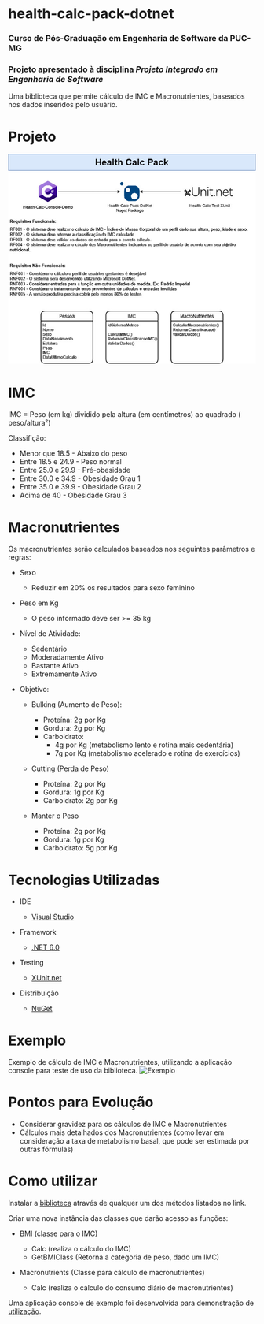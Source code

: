 # health-calc-pack-dotnet

### Curso de Pós-Graduação em Engenharia de Software da PUC-MG

### Projeto apresentado à disciplina _Projeto Integrado em Engenharia de Software_

Uma biblioteca que permite cálculo de IMC e Macronutrientes, baseados nos dados inseridos pelo usuário.

# Projeto

<img src='nutrition-calc-diagram.jpg' alt='Diagrama'>

# IMC

IMC = Peso (em kg) dividido pela altura (em centímetros) ao quadrado ( peso/altura²)

Classifição:

- Menor que 18.5 - Abaixo do peso
- Entre 18.5 e 24.9 - Peso normal
- Entre 25.0 e 29.9 - Pré-obesidade
- Entre 30.0 e 34.9 - Obesidade Grau 1
- Entre 35.0 e 39.9 - Obesidade Grau 2
- Acima de 40 - Obesidade Grau 3

# Macronutrientes

Os macronutrientes serão calculados baseados nos seguintes parâmetros e regras:

- Sexo

  - Reduzir em 20% os resultados para sexo feminino

- Peso em Kg

  - O peso informado deve ser >= 35 kg

- Nível de Atividade:

  - Sedentário
  - Moderadamente Ativo
  - Bastante Ativo
  - Extremamente Ativo

- Objetivo:

  - Bulking (Aumento de Peso):

    - Proteína: 2g por Kg
    - Gordura: 2g por Kg
    - Carboidrato:
      - 4g por Kg (metabolismo lento e rotina mais cedentária)
      - 7g por Kg (metabolismo acelerado e rotina de exercícios)

  - Cutting (Perda de Peso)

    - Proteína: 2g por Kg
    - Gordura: 1g por Kg
    - Carboidrato: 2g por Kg

  - Manter o Peso

    - Proteína: 2g por Kg
    - Gordura: 1g por Kg
    - Carboidrato: 5g por Kg

# Tecnologias Utilizadas

- IDE

  - [Visual Studio](https://visualstudio.microsoft.com/pt-br/downloads/)

- Framework

  - [.NET 6.0](https://dotnet.microsoft.com/en-us/download/dotnet/thank-you/sdk-6.0.403-windows-x64-installer)

- Testing

  - [XUnit.net](https://xunit.net/)

- Distribuição

  - [NuGet](https://www.nuget.org/)

# Exemplo

Exemplo de cálculo de IMC e Macronutrientes, utilizando a aplicação console para teste de uso da biblioteca.
<img src='exemplo-console.jpg' alt='Exemplo'>

# Pontos para Evolução

- Considerar gravidez para os cálculos de IMC e Macronutrientes
- Cálculos mais detalhados dos Macronutrientes (como levar em consideração a taxa de metabolismo basal, que pode ser estimada por outras fórmulas)

# Como utilizar

Instalar a [biblioteca](https://www.nuget.org/packages/health-calc-pack-dotnet-bbt-pies) através de qualquer um dos métodos listados no link.

Criar uma nova instância das classes que darão acesso as funções:

- BMI (classe para o IMC)

  - Calc (realiza o cálculo do IMC)
  - GetBMIClass (Retorna a categoria de peso, dado um IMC)

- Macronutrients (Classe para cálculo de macronutrientes)
  - Calc (realiza o cálculo do consumo diário de macronutrientes)

Uma aplicação console de exemplo foi desenvolvida para demonstração de
[utilização](https://github.com/bernardobt/health-calc-pack-dotnet/blob/main/src/health-calc-dotnet/health-calc-console-dotnet/Program.cs).
